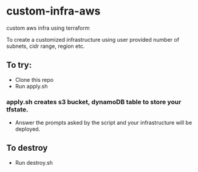 # custom-infra-aws
custom aws infra using terraform

To create a customized infrastructure using user provided number of subnets, cidr range, region etc. 

## To try:
* Clone this repo
* Run apply.sh

### apply.sh creates s3 bucket, dynamoDB table to store your tfstate.

* Answer the prompts asked by the script and your infrastructure will be deployed.

## To destroy
* Run destroy.sh
